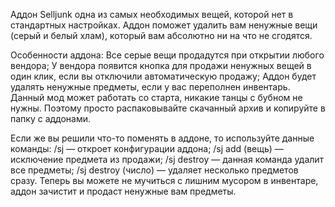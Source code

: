 Аддон Selljunk одна из самых необходимых вещей, которой нет в стандартных настройках. Аддон поможет удалить вам ненужные вещи (серый и белый хлам), который вам абсолютно ни на что не сгодятся.

Особенности аддона: 
Все серые вещи продадутся при открытии любого вендора; 
У вендора появится кнопка для продажи ненужных вещей в один клик, если вы отключили автоматическую продажу; 
Аддон будет удалять ненужные предметы, если у вас переполнен инвентарь. Данный мод может работать со старта, никакие танцы с бубном не нужны. Поэтому просто распаковывайте скачанный архив и копируйте в папку с аддонами. 

Если же вы решили что-то поменять в аддоне, то используйте данные команды: 
/sj — откроет конфигурации аддона; 
/sj add (вещь) — исключение предмета из продажи; 
/sj destroy — данная команда удалит все предметы; 
/sj destroy (число) — удаляет несколько предметов сразу. Теперь вы можете не мучиться с лишним мусором в инвентаре, аддон зачистит и продаст ненужные вам предметы.
